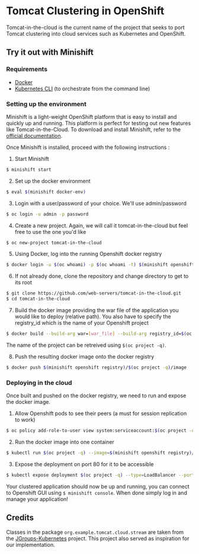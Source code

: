 # Tomcat Clustering in OpenShift

Tomcat-in-the-cloud is the current name of the project that seeks to port Tomcat clustering into cloud services such as Kubernetes and OpenShift.

## Try it out with Minishift
### Requirements
* [Docker](https://docs.docker.com/v17.12/install/)
* [Kubernetes CLI](https://kubernetes.io/docs/tasks/tools/install-kubectl/) (to orchestrate from the command line)

### Setting up the environment

Minishift is a light-weight OpenShift platform that is easy to install and quickly up and running. This platform is perfect for testing out new features like Tomcat-in-the-Cloud. To download and install Minishift, refer to the [official documentation](https://docs.okd.io/latest/minishift/getting-started/installing.html).

Once Minishift is installed, proceed with the following instructions :

1. Start Minishift
```sh
$ minishift start
```

2. Set up the docker environment
```sh
$ eval $(minishift docker-env)
```

3. Login with a user/password of your choice. We'll use admin/password
```sh
$ oc login -u admin -p password
```

4. Create a new project. Again, we will call it tomcat-in-the-cloud but feel free to use the one you'd like
```sh
$ oc new-project tomcat-in-the-cloud
```

5. Using Docker, log into the running Openshift docker registry
```sh
$ docker login -u $(oc whoami) -p $(oc whoami -t) $(minishift openshift registry)
```

6. If not already done, clone the repository and change directory to get to its root
```sh
$ git clone https://github.com/web-servers/tomcat-in-the-cloud.git
$ cd tomcat-in-the-cloud
```

7. Build the docker image providing the war file of the application you would like to deploy (relative path). You also have to specify the registry_id which is the name of your Openshift project
```sh
$ docker build --build-arg war=[war_file] --build-arg registry_id=$(oc project -q) . -t $(minishift openshift registry)/$(oc project -q)/image
```
The name of the project can be retreived using ```$(oc project -q)```.

8. Push the resulting docker image onto the docker registry
```sh
$ docker push $(minishift openshift registry)/$(oc project -q)/image
```

### Deploying in the cloud
Once built and pushed on the docker registry, we need to run and expose the docker image.

1. Allow Openshift pods to see their peers (a must for session replication to work)
```sh
$ oc policy add-role-to-user view system:serviceaccount:$(oc project -q):default -n $(oc project -q)
```

2. Run the docker image into one container
```sh
$ kubectl run $(oc project -q) --image=$(minishift openshift registry)/$(oc project -q)/image:latest --port 8080
```

3. Expose the deployment on port 80 for it to be accessible
```sh
$ kubectl expose deployment $(oc project -q) --type=LoadBalancer --port 80 --target-port 8080
```

Your clustered application should now be up and running, you can connect to Openshift GUI using ```$ minishift console```. When done simply log in and manage your application!

## Credits

Classes in the package `org.example.tomcat.cloud.stream` are taken from the
[JGroups-Kubernetes](https://github.com/jgroups-extras/jgroups-kubernetes/)
project. This project also served as inspiration for our implementation.
